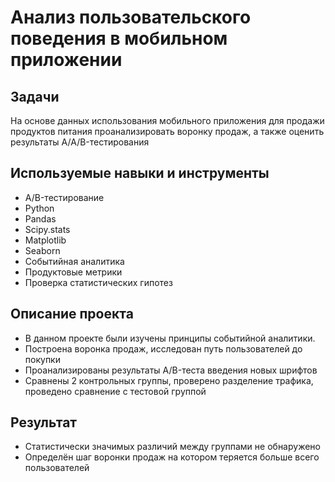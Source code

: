 # Анализ пользовательского поведения в мобильном приложении
## Задачи
На основе данных использования мобильного приложения для продажи продуктов питания проанализировать воронку продаж, а также оценить результаты A/A/B-тестирования

## Используемые навыки и инструменты
- A/B-тестирование
- Python
- Pandas
- Scipy.stats
- Matplotlib
- Seaborn
- Событийная аналитика
- Продуктовые метрики
- Проверка статистических гипотез
## Описание проекта
- В данном проекте были изучены принципы событийной аналитики.
- Построена воронка продаж, исследован путь пользователей до покупки
- Проанализированы результаты A/B-теста введения новых шрифтов
- Сравнены 2 контрольных группы, проверено разделение трафика, проведено сравнение с тестовой группой
## Результат
- Статистически значимых различий между группами не обнаружено
- Определён шаг воронки продаж на котором теряется больше всего пользователей
